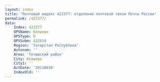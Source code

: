 ```yaml
---
layout: index
title: 'Почтовый индекс 422377: отделение почтовой связи Почты России'
permalink: /422377/
data:
    Index: 422377
    OPSName: Кляшево
    OPSType: О
    OPSSubm: 422819
    Region: 'Татарстан Республика'
    Autonom: ''
    Area: 'Тетюшский район'
    City: Кляшево
    City1: ''
    ActDate: '20110630'
    IndexOld: ''
---
```

